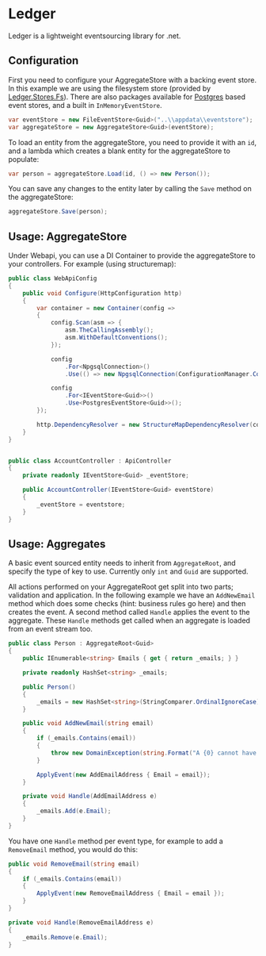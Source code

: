 # Ledger

Ledger is a lightweight eventsourcing library for .net.

## Configuration

First you need to configure your AggregateStore with a backing event store.  In this example we are using the filesystem store (provided by [Ledger.Stores.Fs][nuget-ledger-store-fs]).  There are also packages available for [Postgres][nuget-ledger-store-postgres] based event stores, and a built in `InMemoryEventStore`.

```c#
var eventStore = new FileEventStore<Guid>("..\\appdata\\eventstore");
var aggregateStore = new AggregateStore<Guid>(eventStore);
```

To load an entity from the aggregateStore, you need to provide it with an `id`, and a lambda which creates a blank entity for the aggregateStore to populate:

```c#
var person = aggregateStore.Load(id, () => new Person());
```

You can save any changes to the entity later by calling the `Save` method on the aggregateStore:

```c#
aggregateStore.Save(person);
```

## Usage: AggregateStore

Under Webapi, you can use a DI Container to provide the aggregateStore to your controllers.  For example (using structuremap):

```c#
public class WebApiConfig
{
	public void Configure(HttpConfiguration http)
	{
		var container = new Container(config =>
		{
			config.Scan(asm => {
				asm.TheCallingAssembly();
				asm.WithDefaultConventions();
			});

			config
				.For<NpgsqlConnection>()
				.Use(() => new NpgsqlConnection(ConfigurationManager.ConnectionString["Postgres"]));

			config
				.For<IEventStore<Guid>>()
				.Use<PostgresEventStore<Guid>>();
		});

		http.DependencyResolver = new StructureMapDependencyResolver(container);
	}
}


public class AccountController : ApiController
{
	private readonly IEventStore<Guid> _eventStore;

	public AccountController(IEventStore<Guid> eventStore)
	{
		_eventStore = eventstore;
	}
}
```




## Usage: Aggregates

A basic event sourced entity needs to inherit from `AggregateRoot`, and specify the type of key to use.  Currently only `int` and `Guid` are supported.

All actions performed on your AggregateRoot get split into two parts; validation and application.  In the following example we have an `AddNewEmail` method which does some checks (hint: business rules go here) and then creates the event.  A second method called `Handle` applies the event to the aggregate.  These `Handle` methods get called when an aggregate is loaded from an event stream too.

```c#
public class Person : AggregateRoot<Guid>
{
	public IEnumerable<string> Emails { get { return _emails; } }

	private readonly HashSet<string> _emails;

	public Person()
	{
		_emails = new HashSet<string>(StringComparer.OrdinalIgnoreCase);
	}

	public void AddNewEmail(string email)
	{
		if (_emails.Contains(email))
		{
			throw new DomainException(string.Format("A {0} cannot have duplicate emails.", GetType().Name));
		}

		ApplyEvent(new AddEmailAddress { Email = email});
	}

	private void Handle(AddEmailAddress e)
	{
		_emails.Add(e.Email);
	}
}
```

You have one `Handle` method per event type, for example to add a `RemoveEmail` method, you would do this:

```c#
public void RemoveEmail(string email)
{
	if (_emails.Contains(email))
	{
		ApplyEvent(new RemoveEmailAddress { Email = email });
	}
}

private void Handle(RemoveEmailAddress e)
{
	_emails.Remove(e.Email);
}
```




[nuget-ledger-store-fs]: https://www.nuget.org/packages/Ledger.Stores.Fs/
[nuget-ledger-store-postgres]: https://www.nuget.org/packages/Ledger.Stores.Postgres/
